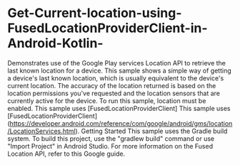 # Get-Current-location-using-FusedLocationProviderClient-in-Android-Kotlin-
Demonstrates use of the Google Play services Location API to retrieve the last known location for a device.
This sample shows a simple way of getting a device's last known location, which is usually equivalent to the device's current location. The accuracy of the location returned is based on the location permissions you've requested and the location sensors that are currently active for the device.
To run this sample, location must be enabled.
This sample uses [FusedLocationProviderClient] 
This sample uses [FusedLocationProviderClient] (https://developer.android.com/reference/com/google/android/gms/location/LocationServices.html).
Getting Started
This sample uses the Gradle build system. To build this project, use the "gradlew build" command or use "Import Project" in Android Studio.
For more information on the Fused Location API, refer to this Google guide.
